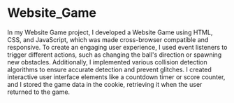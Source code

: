 # Website_Game
In my Website Game project, I developed a Website Game using HTML, CSS, and JavaScript, which was made cross-browser compatible and responsive.
To create an engaging user experience, I used event listeners to trigger different actions, such as changing the ball's direction or spawning new obstacles.
Additionally, I implemented various collision detection algorithms to ensure accurate detection and prevent glitches. 
I created interactive user interface elements like a countdown timer or score counter, 
and I stored the game data in the cookie, retrieving it when the user returned to the game.

